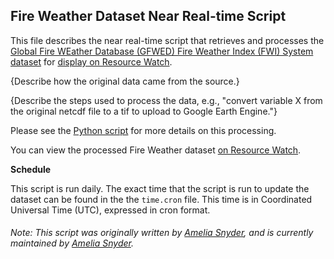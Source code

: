 ## Fire Weather Dataset Near Real-time Script
This file describes the near real-time script that retrieves and processes the [Global Fire WEather Database (GFWED) Fire Weather Index (FWI) System dataset](https://data.giss.nasa.gov/impacts/gfwed/) for [display on Resource Watch](https://resourcewatch.org/data/explore/for012-Fire-Risk-Index).

{Describe how the original data came from the source.}

{Describe the steps used to process the data, e.g., "convert variable X from the original netcdf file to a tif to upload to Google Earth Engine."}

Please see the [Python script](https://github.com/resource-watch/nrt-scripts/blob/master/for_012_fire_risk/contents/src/__init__.py) for more details on this processing.

You can view the processed Fire Weather dataset [on Resource Watch](https://resourcewatch.org/data/explore/for012-Fire-Risk-Index).

**Schedule**

This script is run daily. The exact time that the script is run to update the dataset can be found in the the `time.cron` file. This time is in Coordinated Universal Time (UTC), expressed in cron format.

###### Note: This script was originally written by [Amelia Snyder](https://www.wri.org/profile/amelia-snyder), and is currently maintained by [Amelia Snyder](https://www.wri.org/profile/amelia-snyder).

